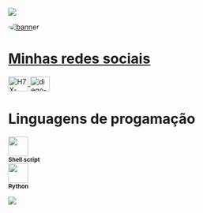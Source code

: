 <p>
<img src= "https://camo.githubusercontent.com/71b837571c48af3aa60a73dbc9d5936aa359d78efbfa8a6743cbbbc16b80ef4d/68747470733a2f2f63646e2e646973636f72646170702e636f6d2f6174746163686d656e74732f3830353930323039333930363630383138362f3830353931333937323533353539303932322f74656e6f722e676966"/>
</p>
  
<td align="center"><a href=""><img style="border-radius: 100%;" src= "https://raw.githubusercontent.com/MicaelliMedeiros/micaellimedeiros/master/image/computer-illustration.png"
 alt="banner" style="max-width:100%;">
 
# Minhas redes sociais
 
<a href="https://www.youtube.com/channel/UCKHc3Id634qWSrZ_vbQKGTQ" target="_blank">
<img align="center" alt="H7X-youtube" height="30" width="40" src="https://cdn.jsdelivr.net/npm/simple-icons@3.0.1/icons/youtube.svg" style="max-width:100%;">
</a>
<a href="https://www.instagram.com/H7X000" target="_blank">
<img align="center" alt="diego-instagram" height="30" width="40" src="https://cdn.jsdelivr.net/npm/simple-icons@3.0.1/icons/instagram.svg" style="max-width:100%;">
</a>
 
# Linguagens de progamação

<td align="center"><a href="https://en.wikipedia.org/wiki/Shell_script"><img style="border-radius: 5%;" src="https://user-images.githubusercontent.com/88547689/130497390-4b034573-6c7a-48f3-925a-582fc943dd43.png" width="40px;" alt=""/><br /><sub><b>Shell script</b></sub></a><br 

<td align="center"><a href="https://en.wikipedia.org/wiki/Python"><img style="border-radius: 5%;" src="https://cdn.icon-icons.com/icons2/2622/PNG/512/brand_python_icon_157826.png" width="40px;" alt=""/><br /><sub><b>Python</b></sub></a><br /></td>
  
<p>
<img src= "https://camo.githubusercontent.com/71b837571c48af3aa60a73dbc9d5936aa359d78efbfa8a6743cbbbc16b80ef4d/68747470733a2f2f63646e2e646973636f72646170702e636f6d2f6174746163686d656e74732f3830353930323039333930363630383138362f3830353931333937323533353539303932322f74656e6f722e676966"/>
</p>
